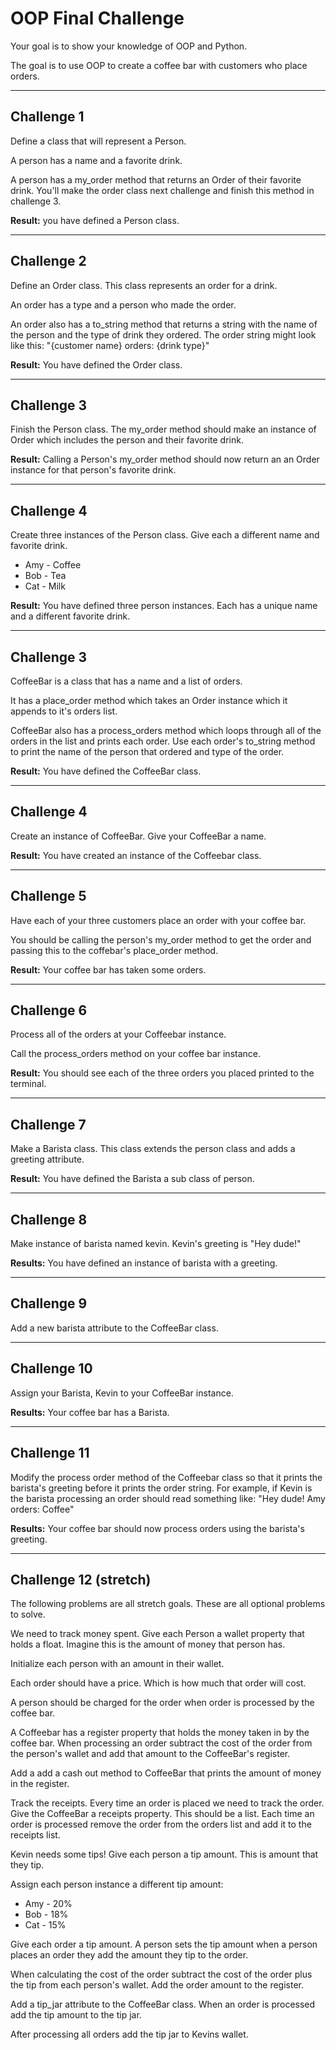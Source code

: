 # OOP Final Challenge

Your goal is to show your knowledge of OOP and Python. 

The goal is to use OOP to create a coffee bar with customers who place orders. 

-----------

## Challenge 1 

Define a class that will represent a Person. 

A person has a name and a favorite drink. 

A person has a my_order method that returns an Order of their favorite drink. You'll make the order class next challenge and finish this method in challenge 3. 

**Result:** you have defined a Person class. 

-------------

## Challenge 2

Define an Order class. This class represents an order for a drink. 

An order has a type and a person who made the order. 

An order also has a to_string method that returns a string with the name of the person and the type of drink they ordered. The order string might look like this: "{customer name} orders: {drink type}"

**Result:** You have defined the Order class.

-------------

## Challenge 3 

Finish the Person class. The my_order method should make an instance of Order which includes the person and their favorite drink.

**Result:** Calling a Person's my_order method should now return an an Order instance for that person's favorite drink. 

-------------

## Challenge 4

Create three instances of the Person class. Give each a different name and favorite drink.

- Amy - Coffee
- Bob - Tea
- Cat - Milk

**Result:** You have defined three person instances. Each has a unique name and a different favorite drink. 

-------------

## Challenge 3 

CoffeeBar is a class that has a name and a list of orders. 

It has a place_order method which takes an Order instance which it appends to it's orders list. 

CoffeeBar also has a process_orders method which loops through all of the orders in the list and prints each order. Use each order's to_string method to print the name of the person that ordered and type of the order. 

**Result:** You have defined the CoffeeBar class. 

--------------

## Challenge 4 

Create an instance of CoffeeBar. Give your CoffeeBar a name.

**Result:** You have created an instance of the Coffeebar class.

--------------

## Challenge 5 

Have each of your three customers place an order with your coffee bar.

You should be calling the person's my_order method to get the order and passing this to the coffebar's place_order method. 

**Result:** Your coffee bar has taken some orders.

---------------

## Challenge 6 

Process all of the orders at your Coffeebar instance.

Call the process_orders method on your coffee bar instance. 

**Result:** You should see each of the three orders you placed printed to the terminal. 

-------------

## Challenge 7 

Make a Barista class. This class extends the person class and adds a greeting attribute. 

**Result:** You have defined the Barista a sub class of person. 

------------

## Challenge 8 

Make instance of barista named kevin. Kevin's greeting is "Hey dude!"

**Results:** You have defined an instance of barista with a greeting. 

------------

## Challenge 9 

Add a new barista attribute to the CoffeeBar class. 

-------------

## Challenge 10 

Assign your Barista, Kevin to your CoffeeBar instance. 

**Results:** Your coffee bar has a Barista. 

-------------

## Challenge 11 

Modify the process order method of the Coffeebar class so that it prints the barista's greeting before it prints the order string. For example, if Kevin is the barista processing an order should read something like: "Hey dude! Amy orders: Coffee"

**Results:** Your coffee bar should now process orders using the barista's greeting. 

-------------

## Challenge 12 (stretch) 

The following problems are all stretch goals. These are all optional problems to solve. 

We need to track money spent. Give each Person a wallet property that holds a float. Imagine this is the amount of money that person has.

Initialize each person with an amount in their wallet. 

Each order should have a price. Which is how much that order will cost.

A person should be charged for the order when order is processed by the coffee bar. 

A Coffeebar has a register property that holds the money taken in by the coffee bar. When processing an order subtract the cost of the order from the person's wallet and add that amount to the CoffeeBar's register. 

Add a add a cash out method to CoffeeBar that prints the amount of money in the register. 

Track the receipts. Every time an order is placed we need to track the order. Give the CoffeeBar a receipts property. This should be a list. Each time an order is processed remove the order from the orders list and add it to the receipts list. 

Kevin needs some tips! Give each person a tip amount. This is amount that they tip. 

Assign each person instance a different tip amount: 

- Amy - 20%
- Bob - 18%
- Cat - 15%

Give each order a tip amount. A person sets the tip amount when a person places an order they add the amount they tip to the order. 

When calculating the cost of the order subtract the cost of the order plus the tip from each person's wallet. Add the order amount to the register. 

Add a tip_jar attribute to the CoffeeBar class. When an order is processed add the tip amount to the tip jar. 

After processing all orders add the tip jar to Kevins wallet. 

